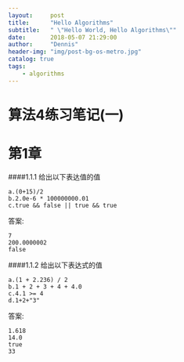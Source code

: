 ```yaml
---
layout:     post
title:      "Hello Algorithms"
subtitle:   " \"Hello World, Hello Algorithms\""
date:       2018-05-07 21:29:00
author:     "Dennis"
header-img: "img/post-bg-os-metro.jpg"
catalog: true
tags:
    - algorithms
---
```


# 算法4练习笔记(一)

第1章
====

####1.1.1 给出以下表达值的值  

    a.(0+15)/2  
    b.2.0e-6 * 100000000.01  
    c.true && false || true && true  

答案:  
    
    7  
    200.0000002  
    false

####1.1.2 给出以下表达式的值  
  
    a.(1 + 2.236) / 2  
    b.1 + 2 + 3 + 4 + 4.0  
    c.4.1 >= 4  
    d.1+2+"3"  
      
答案:  
  
    1.618  
    14.0  
    true  
    33
    
    
    